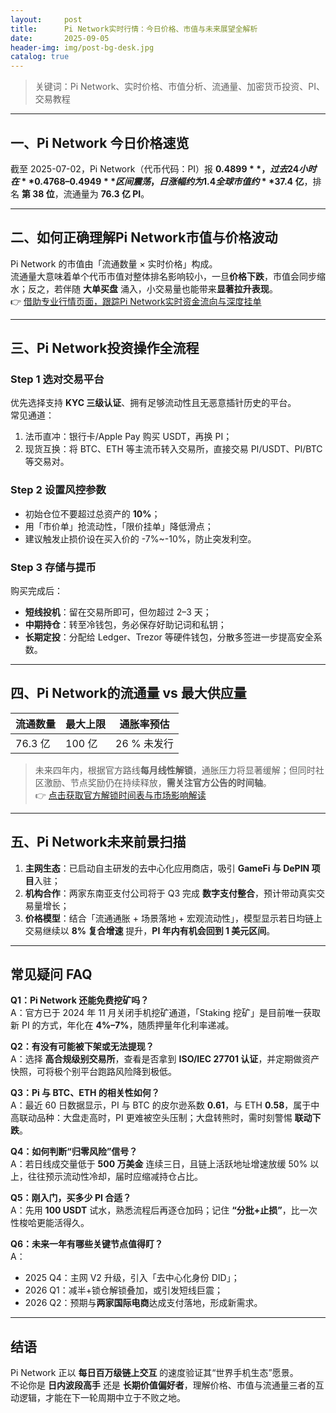 ```yaml
---
layout:     post
title:      Pi Network实时行情：今日价格、市值与未来展望全解析
date:       2025-09-05
header-img: img/post-bg-desk.jpg
catalog: true
---
```


> 关键词：Pi Network、实时价格、市值分析、流通量、加密货币投资、PI、交易教程

---

## 一、Pi Network 今日价格速览
截至 2025-07-02，Pi Network（代币代码：PI）报 **$0.4899**，过去 24 小时在 **$0.4768–$0.4949** 区间震荡，日涨幅约为 1.4%。  
全球市值约 **$37.4 亿**，排名 **第 38 位**，流通量为 **76.3 亿 PI**。

---

## 二、如何正确理解Pi Network市值与价格波动
Pi Network 的市值由「流通数量 × 实时价格」构成。  
流通量大意味着单个代币市值对整体排名影响较小，一旦**价格下跌**，市值会同步缩水；反之，若伴随 **大单买盘** 涌入，小交易量也能带来**显著拉升表现**。  
👉 [借助专业行情页面，跟踪Pi Network实时资金流向与深度挂单](https://okxdog.com/)

---

## 三、Pi Network投资操作全流程
### Step 1 选对交易平台
优先选择支持 **KYC 三级认证**、拥有足够流动性且无恶意插针历史的平台。  
常见通道：  
1. 法币直冲：银行卡/Apple Pay 购买 USDT，再换 PI；  
2. 现货互换：将 BTC、ETH 等主流币转入交易所，直接交易 PI/USDT、PI/BTC 等交易对。

### Step 2 设置风控参数
- 初始仓位不要超过总资产的 **10%**；  
- 用「市价单」抢流动性，「限价挂单」降低滑点；  
- 建议触发止损价设在买入价的 -7%~-10%，防止突发利空。

### Step 3 存储与提币
购买完成后：  
- **短线投机**：留在交易所即可，但勿超过 2–3 天；  
- **中期持仓**：转至冷钱包，务必保存好助记词和私钥；  
- **长期定投**：分配给 Ledger、Trezor 等硬件钱包，分散多签进一步提高安全系数。

---

## 四、Pi Network的流通量 vs 最大供应量
| 流通数量 | 最大上限 | 通胀率预估 |
|----------|----------|------------|
| 76.3 亿  | 100 亿    | 26 % 未发行 |

> 未来四年内，根据官方路线**每月线性解锁**，通胀压力将显著缓解；但同时社区激励、节点奖励仍在持续释放，**需关注官方公告的时间轴**。  
👉 [点击获取官方解锁时间表与市场影响解读](https://okxdog.com/)

---

## 五、Pi Network未来前景扫描
1. **主网生态**：已启动自主研发的去中心化应用商店，吸引 **GameFi 与 DePIN 项目**入驻；  
2. **机构合作**：两家东南亚支付公司将于 Q3 完成 **数字支付整合**，预计带动真实交易量增长；  
3. **价格模型**：结合「流通通胀 + 场景落地 + 宏观流动性」，模型显示若日均链上交易继续以 **8% 复合增速** 提升，**PI 年内有机会回到 1 美元区间**。

---

## 常见疑问 FAQ

**Q1：Pi Network 还能免费挖矿吗？**  
A：官方已于 2024 年 11 月关闭手机挖矿通道，「Staking 挖矿」是目前唯一获取新 PI 的方式，年化在 **4%–7%**，随质押量年化利率递减。

**Q2：有没有可能被下架或无法提现？**  
A：选择 **高合规级别交易所**，查看是否拿到 **ISO/IEC 27701 认证**，并定期做资产快照，可将极个别平台跑路风险降到极低。

**Q3：Pi 与 BTC、ETH 的相关性如何？**  
A：最近 60 日数据显示，PI 与 BTC 的皮尔逊系数 **0.61**，与 ETH **0.58**，属于中高联动品种：大盘走高时，PI 更难被空头压制；大盘转熊时，需时刻警惕 **联动下跌**。

**Q4：如何判断“归零风险”信号？**  
A：若日线成交量低于 **500 万美金** 连续三日，且链上活跃地址增速放缓 50% 以上，往往预示流动性冷却，届时应缩减持仓占比。

**Q5：刚入门，买多少 PI 合适？**  
A：先用 **100 USDT** 试水，熟悉流程后再逐仓加码；记住 **“分批+止损”**，比一次性梭哈更能活得久。

**Q6：未来一年有哪些关键节点值得盯？**  
A：  
- 2025 Q4：主网 V2 升级，引入「去中心化身份 DID」；  
- 2026 Q1：减半+锁仓解锁叠加，或引发短线巨震；  
- 2026 Q2：预期与**两家国际电商**达成支付落地，形成新需求。

---

## 结语
Pi Network 正以 **每日百万级链上交互** 的速度验证其“世界手机生态”愿景。  
不论你是 **日内波段高手** 还是 **长期价值偏好者**，理解价格、市值与流通量三者的互动逻辑，才能在下一轮周期中立于不败之地。